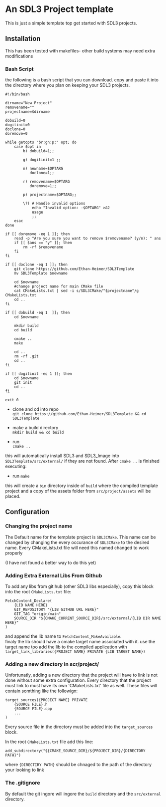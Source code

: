 # An SDL3 Project template

This is just a simple template top get started with SDL3 projects. 

## Installation

This has been tested with makefiles- other build systems may need extra modifications

### Bash Script
the following is a bash script that you can download. copy and paste it into the directory where you plan on keeping 
your SDL3 projects.

```
#!/bin/bash

dirname="New Project"
removename=""
projectname=$dirname

dobuild=0
dogitinit=0
doclone=0
doremove=0

while getopts "br:gn:p:" opt; do
    case $opt in
        b) dobuild=1;;

        g) dogitinit=1 ;;

        n) newname=$OPTARG
           doclone=1;;

        r) removename=$OPTARG
           doremove=1;;

        p) projectname=$OPTARG;;

        \?) # Handle invalid options
            echo "Invalid option: -$OPTARG" >&2
            usage
            ;;
    esac
done

if [[ doremove -eq 1 ]]; then
    read -p "Are you sure you want to remove $removename? (y/n): " ans
    if [[ $ans == "y" ]]; then
        rm -rf $removename
    fi
fi

if [[ doclone -eq 1 ]]; then
    git clone https://github.com/Ethan-Heimer/SDL3Template
    mv SDL3Template $newname

    cd $newname
    #change project name for main CMake file
    cat CMakeLists.txt | sed -i s/SDL3CMake/"$projectname"/g CMakeLists.txt
    cd ..
fi

if [[ dobuild -eq 1  ]]; then
    cd $newname

    mkdir build
    cd build

    cmake ..
    make

    cd ..
    rm -rf .git
    cd ..
fi

if [[ dogitinit -eq 1 ]]; then
    cd $newname
    git init
    cd ..
fi

exit 0
```


- clone and cd into repo\
`git clone https://github.com/Ethan-Heimer/SDL3Template && cd SDL3Template`

- make a build directory\
`mkdir build && cd build`

- run\
`cmake ..`

this will automatically install SDL3 and SDL3_Image into `SDL3Template/src/external/`
if they are not found. After `cmake ..` is finished executing:

- run `make`

this will create a `bin` directory inside of `build` where the compiled template project
and a copy of the assets folder from `src/project/assets` will be placed. 

## Configuration
### Changing the project name 

The Default name for the template project is `SDL3CMake`. This name can be changed by 
changing the every occurance of `SDL3CMake` to the desired name. Every CMakeLists.txt file will need this named changed to work properly

(I have not found a better way to do this yet)

### Adding Extra External Libs From Github

To add any libs from git hub (other SDL3 libs especially), copy this block into the 
root `CMakeLists.txt` file:

```
FetchContent_Declare(
    {LIB NAME HERE}
    GIT_REPOSITORY "{LIB GITHUB URL HERE}"
    GIT_TAG "origin/main"
    SOURCE_DIR "${CMAKE_CURRENT_SOURCE_DIR}/src/external/{LIB DIR NAME HERE}"
)
```

and append the lib name to `FetchContent_MakeAvailable`.\
finaly the lib should have a cmake target name associated with it. use the target name too 
add the lib to the compiled application with\
`target_link_libraries({PROJECT NAME} PRIVATE {LIB TARGET NAME})`

### Adding a new directory in scr/project/

Unfortunatly, adding a new directory that the project will have to link is not done without some extra configuration.
Every directory that the project must link to must have its own 'CMakeLists.txt' file as well. These files will contain somthing like the followign:
```
target_sources({PROJECT NAME} PRIVATE 
    {SOURCE FILE}.h
    {SOURCE FILE}.cpp
    ...
)
```

Every source file in the directory must be added into the `target_sources` block.

In the root `CMakeLists.txt` file add this line:

```
add_subdirectory("${CMAKE_SOURCE_DIR}/${PROJECT_DIR}/{DIRECTORY PATH}")
```

where `{DIRECTIRY PATH}` should be chnaged to the path of the directory your looking to link

### The .gitignore

By default the git ingore will ingore the `build` directory and the `src/external` directory.

